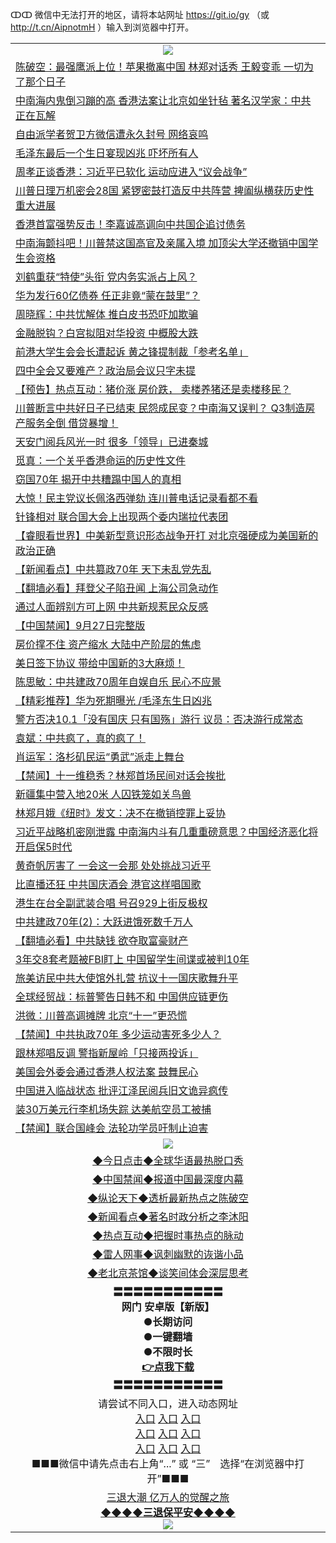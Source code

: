 ↀↀ 微信中无法打开的地区，请将本站网址 https://git.io/gy （或 http://t.cn/AipnotmH ）输入到浏览器中打开。 

<table>
   <tr>
    <td align=center><img src="https://github.com/gyhhx/image-upload/blob/master/20190822-2.jpg" /></td>
  </tr>
<tr><td align="left"><a href="https://xwood.fun/oo.aspx?name=c1078403&key=nqynnipsxfbxcbni&from=gy">陈破空：最强鹰派上位！苹果撤离中国 林郑对话秀 王毅变乖 一切为了那个日子</a></td></tr>
<tr><td align="left"><a href="https://xwood.fun/oo.aspx?name=c1078370&key=nqynnipsxfbxcbni&from=gy">中南海内鬼倒习蹦的高 香港法案让北京如坐针毡 著名汉学家：中共正在瓦解</a></td></tr>
<tr><td align="left"><a href="https://xwood.fun/oo.aspx?name=c1078396&key=nqynnipsxfbxcbni&from=gy">自由派学者贺卫方微信遭永久封号 网络哀鸣</a></td></tr>
<tr><td align="left"><a href="https://xwood.fun/oo.aspx?name=c1078375&key=nqynnipsxfbxcbni&from=gy">毛泽东最后一个生日宴现凶兆 吓坏所有人</a></td></tr>
<tr><td align="left"><a href="https://xwood.fun/oo.aspx?name=c1078459&key=nqynnipsxfbxcbni&from=gy">周孝正谈香港：习近平已软化 运动应进入“议会战争”</a></td></tr>
<tr><td align="left"><a href="https://xwood.fun/oo.aspx?name=c1078383&key=nqynnipsxfbxcbni&from=gy">川普日理万机密会28国 紧锣密鼓打造反中共阵营 捭阖纵横获历史性重大进展</a></td></tr>
<tr><td align="left"><a href="https://xwood.fun/oo.aspx?name=c1078436&key=nqynnipsxfbxcbni&from=gy">香港首富强势反击！李嘉诚高调向中共国企追讨债务</a></td></tr>
<tr><td align="left"><a href="https://xwood.fun/oo.aspx?name=c1078378&key=nqynnipsxfbxcbni&from=gy">中南海颤抖吧！川普禁这国高官及亲属入境 加顶尖大学还撤销中国学生会资格</a></td></tr>
<tr><td align="left"><a href="https://xwood.fun/oo.aspx?name=c1078416&key=nqynnipsxfbxcbni&from=gy">刘鹤重获“特使”头衔 党内务实派占上风？</a></td></tr>
<tr><td align="left"><a href="https://xwood.fun/oo.aspx?name=c1078485&key=nqynnipsxfbxcbni&from=gy">华为发行60亿债券 任正非竟“蒙在鼓里”？</a></td></tr>
<tr><td align="left"><a href="https://xwood.fun/oo.aspx?name=c1078472&key=nqynnipsxfbxcbni&from=gy">周晓辉：中共忧解体 推白皮书恐吓加欺骗</a></td></tr>
<tr><td align="left"><a href="https://xwood.fun/oo.aspx?name=c1078471&key=nqynnipsxfbxcbni&from=gy">金融脱钩？白宫拟阻对华投资 中概股大跌</a></td></tr>
<tr><td align="left"><a href="https://xwood.fun/oo.aspx?name=c1078466&key=nqynnipsxfbxcbni&from=gy">前港大学生会会长遭起诉 黄之锋提制裁「参考名单」</a></td></tr>
<tr><td align="left"><a href="https://xwood.fun/oo.aspx?name=c1077929&key=nqynnipsxfbxcbni&from=gy">四中全会又要难产？政治局会议只字未提</a></td></tr>
<tr><td align="left"><a href="https://xwood.fun/oo.aspx?name=c1078399&key=nqynnipsxfbxcbni&from=gy">【预告】热点互动：猪价涨 房价跌， 卖楼养猪还是卖楼移民？</a></td></tr>
<tr><td align="left"><a href="https://xwood.fun/oo.aspx?name=c1077672&key=nqynnipsxfbxcbni&from=gy">川普断言中共好日子已结束 民怨成民变？中南海又误判？ Q3制造房产服务全倒 借贷暴增！</a></td></tr>
<tr><td align="left"><a href="https://xwood.fun/oo.aspx?name=c1077919&key=nqynnipsxfbxcbni&from=gy">天安门阅兵风光一时 很多「领导」已进秦城</a></td></tr>
<tr><td align="left"><a href="https://xwood.fun/oo.aspx?name=c1078491&key=nqynnipsxfbxcbni&from=gy">觅真：一个关乎香港命运的历史性文件</a></td></tr>
<tr><td align="left"><a href="https://xwood.fun/oo.aspx?name=c1077688&key=nqynnipsxfbxcbni&from=gy">窃国70年 揭开中共糟蹋中国人的真相</a></td></tr>
<tr><td align="left"><a href="https://xwood.fun/oo.aspx?name=c1078384&key=nqynnipsxfbxcbni&from=gy">大惊！民主党议长佩洛西弹劾 连川普电话记录看都不看</a></td></tr>
<tr><td align="left"><a href="https://xwood.fun/oo.aspx?name=c1078481&key=nqynnipsxfbxcbni&from=gy">针锋相对 联合国大会上出现两个委内瑞拉代表团</a></td></tr>
<tr><td align="left"><a href="https://xwood.fun/oo.aspx?name=c1078404&key=nqynnipsxfbxcbni&from=gy">【睿眼看世界】中美新型意识形态战争开打 对北京强硬成为美国新的政治正确</a></td></tr>
<tr><td align="left"><a href="https://xwood.fun/oo.aspx?name=c1078414&key=nqynnipsxfbxcbni&from=gy">【新闻看点】中共篡政70年 天下未乱党先乱</a></td></tr>
<tr><td align="left"><a href="https://xwood.fun/oo.aspx?name=c1078291&key=nqynnipsxfbxcbni&from=gy">【翻墙必看】拜登父子陷丑闻 上海公司急动作</a></td></tr>
<tr><td align="left"><a href="https://xwood.fun/oo.aspx?name=c1078462&key=nqynnipsxfbxcbni&from=gy">通过人面辨别方可上网 中共新规惹民众反感</a></td></tr>
<tr><td align="left"><a href="https://xwood.fun/oo.aspx?name=c1078487&key=nqynnipsxfbxcbni&from=gy">【中国禁闻】9月27日完整版</a></td></tr>
<tr><td align="left"><a href="https://xwood.fun/oo.aspx?name=c1078444&key=nqynnipsxfbxcbni&from=gy">房价撑不住 资产缩水 大陆中产阶层的焦虑</a></td></tr>
<tr><td align="left"><a href="https://xwood.fun/oo.aspx?name=c1078421&key=nqynnipsxfbxcbni&from=gy">美日签下协议 带给中国新的3大麻烦！</a></td></tr>
<tr><td align="left"><a href="https://xwood.fun/oo.aspx?name=c1078367&key=nqynnipsxfbxcbni&from=gy">陈思敏：中共建政70周年自娱自乐 民心不应景</a></td></tr>
<tr><td align="left"><a href="https://xwood.fun/oo.aspx?name=c1078362&key=nqynnipsxfbxcbni&from=gy">【精彩推荐】华为死期曝光 /毛泽东生日凶兆</a></td></tr>
<tr><td align="left"><a href="https://xwood.fun/oo.aspx?name=c1078480&key=nqynnipsxfbxcbni&from=gy">警方否决10.1「没有国庆 只有国殇」游行 议员：否决游行成常态</a></td></tr>
<tr><td align="left"><a href="https://xwood.fun/oo.aspx?name=c1077909&key=nqynnipsxfbxcbni&from=gy">袁斌：中共疯了，真的疯了！</a></td></tr>
<tr><td align="left"><a href="https://xwood.fun/oo.aspx?name=c1078492&key=nqynnipsxfbxcbni&from=gy">肖运军：洛杉矶民运“勇武”派走上舞台</a></td></tr>
<tr><td align="left"><a href="https://xwood.fun/oo.aspx?name=c1078477&key=nqynnipsxfbxcbni&from=gy">【禁闻】十一维稳秀？林郑首场民间对话会挨批</a></td></tr>
<tr><td align="left"><a href="https://xwood.fun/oo.aspx?name=c1078415&key=nqynnipsxfbxcbni&from=gy">新疆集中营入地20米 人囚铁笼如关鸟兽</a></td></tr>
<tr><td align="left"><a href="https://xwood.fun/oo.aspx?name=c1078479&key=nqynnipsxfbxcbni&from=gy">林郑月娥《纽时》发文：决不在撤销控罪上妥协</a></td></tr>
<tr><td align="left"><a href="https://xwood.fun/oo.aspx?name=c1078261&key=nqynnipsxfbxcbni&from=gy">习近平战略机密刚泄露 中南海内斗有几重重磅意思？中国经济恶化将开启保5时代</a></td></tr>
<tr><td align="left"><a href="https://xwood.fun/oo.aspx?name=c1077502&key=nqynnipsxfbxcbni&from=gy">黄奇帆厉害了 一会这一会那 处处挑战习近平</a></td></tr>
<tr><td align="left"><a href="https://xwood.fun/oo.aspx?name=c1077763&key=nqynnipsxfbxcbni&from=gy">比直播还狂 中共国庆酒会 港官这样唱国歌</a></td></tr>
<tr><td align="left"><a href="https://xwood.fun/oo.aspx?name=c1078406&key=nqynnipsxfbxcbni&from=gy">港生在台全副武装合唱 号召929上街反极权</a></td></tr>
<tr><td align="left"><a href="https://xwood.fun/oo.aspx?name=c1078486&key=nqynnipsxfbxcbni&from=gy">中共建政70年(2)：大跃进饿死数千万人</a></td></tr>
<tr><td align="left"><a href="https://xwood.fun/oo.aspx?name=c1077908&key=nqynnipsxfbxcbni&from=gy">【翻墙必看】中共缺钱 欲夺取富豪财产</a></td></tr>
<tr><td align="left"><a href="https://xwood.fun/oo.aspx?name=c1078500&key=nqynnipsxfbxcbni&from=gy">3年交8套考题被FBI盯上 中国留学生间谍或被判10年</a></td></tr>
<tr><td align="left"><a href="https://xwood.fun/oo.aspx?name=c1078467&key=nqynnipsxfbxcbni&from=gy">旅美访民中共大使馆外扎营 抗议十一国庆歌舞升平</a></td></tr>
<tr><td align="left"><a href="https://xwood.fun/oo.aspx?name=c1078488&key=nqynnipsxfbxcbni&from=gy">全球经贸战：标普警告日韩不和 中国供应链更伤</a></td></tr>
<tr><td align="left"><a href="https://xwood.fun/oo.aspx?name=c1077927&key=nqynnipsxfbxcbni&from=gy">洪微：川普高调摊牌  北京“十一”更恐慌</a></td></tr>
<tr><td align="left"><a href="https://xwood.fun/oo.aspx?name=c1078478&key=nqynnipsxfbxcbni&from=gy">【禁闻】中共执政70年 多少运动害死多少人？</a></td></tr>
<tr><td align="left"><a href="https://xwood.fun/oo.aspx?name=c1078468&key=nqynnipsxfbxcbni&from=gy">跟林郑唱反调 警指新屋岭「只接两投诉」</a></td></tr>
<tr><td align="left"><a href="https://xwood.fun/oo.aspx?name=c1078494&key=nqynnipsxfbxcbni&from=gy">美国会外委会通过香港人权法案 鼓舞民心</a></td></tr>
<tr><td align="left"><a href="https://xwood.fun/oo.aspx?name=c1077910&key=nqynnipsxfbxcbni&from=gy">中国进入临战状态 批评江泽民阅兵旧文诡异疯传</a></td></tr>
<tr><td align="left"><a href="https://xwood.fun/oo.aspx?name=c1078482&key=nqynnipsxfbxcbni&from=gy">装30万美元行李机场失踪 达美航空员工被捕</a></td></tr>
<tr><td align="left"><a href="https://xwood.fun/oo.aspx?name=c1078473&key=nqynnipsxfbxcbni&from=gy">【禁闻】联合国峰会 法轮功学员吁制止迫害</a></td></tr>

   <tr>
    <td align=center><img src="https://github.com/gyhhx/image-upload/blob/master/ogate-c.JPG" /></td>
  </tr>
   <tr>
   <td align=center> 
<a href="https://tru28th.xwood.fun/oo.aspx?name=c816850&key=nqynnipsxfbxcbni&from=gy&tag=9877">◆今日点击◆全球华语最热脱口秀</a><br/>
    </td>
  </tr>
  <tr>
  <td align=center>
<a href="https://tru28th.xwood.fun/oo.aspx?name=c816860&key=nqynnipsxfbxcbni&from=gy&tag=99733110">◆中国禁闻◆报道中国最深度内幕</a><br/>
   </tr>
  <tr>
     <td align=center>
<a href="https://tru28th.xwood.fun/oo.aspx?name=c816855&key=nqynnipsxfbxcbni&from=gy&tag=997110">◆纵论天下◆透析最新热点之陈破空</a><br/>
   </tr>
   <tr>
      <td align=center>
<a href="https://tru28th.xwood.fun/oo.aspx?name=c838308&key=nqynnipsxfbxcbni&from=gy&tag=9973110">◆新闻看点◆著名时政分析之李沐阳</a><br/>
   </tr>
   <tr>
     <td align=center>
<a href="https://tru28th.xwood.fun/oo.aspx?name=c816852&key=nqynnipsxfbxcbni&from=gy&tag=9733110">◆热点互动◆把握时事热点的脉动</a><br/>
   </tr>
   <tr>
      <td align=center>
<a href="https://tru28th.xwood.fun/oo.aspx?name=c816694&key=nqynnipsxfbxcbni&from=gy&tag=93310">◆雷人网事◆讽刺幽默的诙谐小品</a><br/>
   </tr>
   <tr>
    <td align=center>
<a href="https://tru28th.xwood.fun/oo.aspx?name=c816650&key=nqynnipsxfbxcbni&from=gy&tag=9973110">◆老北京茶馆◆谈笑间体会深层思考</a><br/>
   </tr>
  <tr>
    <td align=center>
 <b>〓〓〓〓〓〓〓〓〓〓〓<br/>网门 安卓版【新版】<br/> ●长期访问<br/> ●一键翻墙<br/>  ●不限时长<br/> 
 <a href="https://share.weiyun.com/5MdOKOt">👉<b>点我下载</a><br/>〓〓〓〓〓〓〓〓〓〓〓<br/>
    </td>
    </tr>
   <tr>
    <td align=center>请尝试不同入口，进入动态网址<br/>
      <a href="https://s3.us-east-2.amazonaws.com/ogateo/show.htm">入口</a>
      <a href="https://s3.ca-central-1.amazonaws.com/ogatec/show.htm">入口</a>
      <a href="https://s3.ap-southeast-2.amazonaws.com/ogatey/show.htm">入口</a><br/>
      <a href="https://s3.ap-northeast-2.amazonaws.com/ogates/show.htm">入口</a>
      <a href="https://s3.eu-central-1.amazonaws.com/ogatef/show.htm">入口</a>
      <a href="https://s3.ap-south-1.amazonaws.com/ogatem/show.htm">入口</a><br/>
      <a href="https://s3-us-west-1.amazonaws.com/ogaten/show.htm">入口</a>
      <a href="https://s3.eu-west-2.amazonaws.com/ogatel/show.htm">入口</a>
      <a href="https://s3.ap-northeast-1.amazonaws.com/ogatet/show.htm">入口</a><br/>
      ■■■微信中请先点击右上角“...” 或 “三”　选择“在浏览器中打开”■■■<b><br/>
    </td>
  </tr>
  <tr>  
  <td align=center>
  <a href="https://tru28th.xwood.fun/oo.aspx?name=c894205&key=nqynnipsxfbxcbni&from=gy&tag=9973110">三退大潮 亿万人的觉醒之旅</a><br/>
      <a href="https://tru28th.xwood.fun/oo.aspx?name=ogQuit.aspx&key=nqynnipsxfbxcbni&from=gy"><b>◆◆◆◆三退保平安◆◆◆◆<br/></a>
      <img src="https://github.com/gyhhx/image-upload/blob/master/3t.jpg" /><br/>
      </td>
  </tr>
</table>


